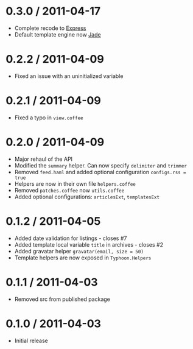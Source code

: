 0.3.0 / 2011-04-17
==================

  * Complete recode to [Express](http://expressjs.com)
  * Default template engine now [Jade](http://jade-lang.com)

0.2.2 / 2011-04-09
==================

  * Fixed an issue with an uninitialized variable

0.2.1 / 2011-04-09
==================

  * Fixed a typo in `view.coffee`

0.2.0 / 2011-04-09
==================

  * Major rehaul of the API
  * Modified the `summary` helper. Can now specify `delimiter` and `trimmer`
  * Removed `feed.haml` and added optional configuration `configs.rss = true`
  * Helpers are now in their own file `helpers.coffee`
  * Removed `patches.coffee` now `utils.coffee`
  * Added optional configurations: `articlesExt`, `templatesExt`

0.1.2 / 2011-04-05
==================

  * Added date validation for listings - closes #7
  * Added template local variable `title` in archives - closes #2
  * Added gravatar helper `gravatar(email, size = 50)`
  * Template helpers are now exposed in `Typhoon.Helpers`

0.1.1 / 2011-04-03
==================

  * Removed src from published package

0.1.0 / 2011-04-03
==================

  * Initial release
